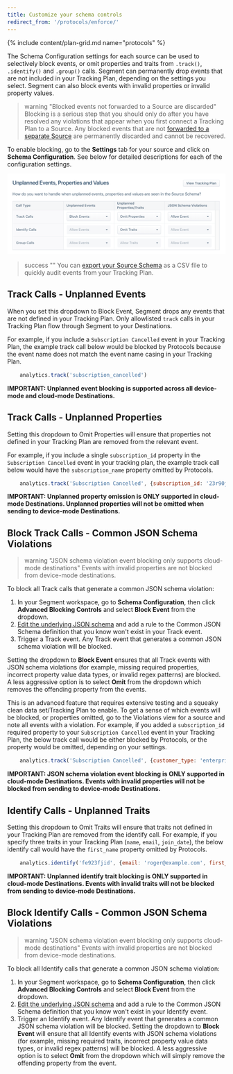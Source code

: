 ```yaml
---
title: Customize your schema controls
redirect_from: '/protocols/enforce/'
---
```


{% include content/plan-grid.md name="protocols" %}

The Schema Configuration settings for each source can be used to selectively block events, or omit properties and traits from `.track()`, `.identify()` and `.group()` calls. Segment can permanently drop events that are not included in your Tracking Plan, depending on the settings you select. Segment can also block events with invalid properties or invalid property values.

> warning "Blocked events not forwarded to a Source are discarded"
> Blocking is a serious step that you should only do after you have resolved any violations that appear when you first connect a Tracking Plan to a Source. Any blocked events that are not [forwarded to a separate Source](/docs/protocols/enforce/forward-blocked-events) are permanently discarded and cannot be recovered.

To enable blocking, go to the **Settings** tab for your source and click on **Schema Configuration**. See below for detailed descriptions for each of the configuration settings.

![A screenshot showing the Unplanned Events, Properties and Values table on the Schema Configuration settings page.](../images/event_blocking.png)

> success ""
> You can [export your Source Schema](/docs/connections/destination-data-control/#export-your-source-schema) as a CSV file to quickly audit events from your Tracking Plan.

## Track Calls - Unplanned Events
When you set this dropdown to Block Event, Segment drops any events that are not defined in your Tracking Plan. Only allowlisted `track` calls in your Tracking Plan flow through Segment to your Destinations.

For example, if you include a `Subscription Cancelled` event in your Tracking Plan, the example track call below would be blocked by Protocols because the event name does not match the event name casing in your Tracking Plan.

```js
    analytics.track('subscription_cancelled')
```

**IMPORTANT: Unplanned event blocking is supported across all device-mode and cloud-mode Destinations.**

## Track Calls - Unplanned Properties

Setting this dropdown to Omit Properties will ensure that properties not defined in your Tracking Plan are removed from the relevant event.

For example, if you include a single `subscription_id` property in the `Subscription Cancelled` event in your tracking plan, the example track call below would have the `subscription_name` property omitted by Protocols.

```js
    analytics.track('Subscription Cancelled', {subscription_id: '23r90jfs9ej', subscription_name: 'premium'})
```

**IMPORTANT: Unplanned property omission is ONLY supported in cloud-mode Destinations. Unplanned properties will not be omitted when sending to device-mode Destinations.**

## Block Track Calls - Common JSON Schema Violations

> warning "JSON schema violation event blocking only supports cloud-mode destinations"
> Events with invalid properties are not blocked from device-mode destinations.

To block all Track calls that generate a common JSON schema violation:
1. In your Segment workspace, go to **Schema Configuration**, then click **Advanced Blocking Controls** and select **Block Event** from the dropdown. 
2. [Edit the underlying JSON schema](/docs/protocols/tracking-plan/create/#edit-underlying-json-schema) and add a rule to the Common JSON Schema definition that you know won't exist in your Track event.
3. Trigger a Track event. Any Track event that generates a common JSON schema violation will be blocked.
 
Setting the dropdown to **Block Event** ensures that all Track events with JSON schema violations (for example, missing required properties, incorrect property value data types, or invalid regex patterns) are blocked. A less aggressive option is to select **Omit** from the dropdown which removes the offending property from the events.

This is an advanced feature that requires extensive testing and a squeaky clean data set/Tracking Plan to enable. To get a sense of which events will be blocked, or properties omitted, go to the Violations view for a source and note all events with a violation. For example, if you added a `subscription_id` required property to your `Subscription Cancelled` event in your Tracking Plan, the below track call would be either blocked by Protocols, or the property would be omitted, depending on your settings.

```js
    analytics.track('Subscription Cancelled', {customer_type: 'enterprise'})
```

**IMPORTANT: JSON schema violation event blocking is ONLY supported in cloud-mode Destinations. Events with invalid properties will not be blocked from sending to device-mode Destinations.**

## Identify Calls - Unplanned Traits
Setting this dropdown to Omit Traits will ensure that traits not defined in your Tracking Plan are removed from the identify call. For example, if you specify three traits in your Tracking Plan (`name`, `email`, `join_date`), the below identify call would have the `first_name` property omitted by Protocols.

```js
    analytics.identify('fe923fjid', {email: 'roger@example.com', first_name: 'Roger'})
```

**IMPORTANT: Unplanned identify trait blocking is ONLY supported in cloud-mode Destinations. Events with invalid traits will not be blocked from sending to device-mode Destinations.**

## Block Identify Calls - Common JSON Schema Violations

> warning "JSON schema violation event blocking only supports cloud-mode destinations"
> Events with invalid properties are not blocked from device-mode destinations.

To block all Identify calls that generate a common JSON schema violation:
1. In your Segment workspace, go to **Schema Configuration**, then click **Advanced Blocking Controls** and select **Block Event** from the dropdown. 
2. [Edit the underlying JSON schema](/docs/protocols/tracking-plan/create/#edit-underlying-json-schema) and add a rule to the Common JSON Schema definition that you know won't exist in your Identify event.
3. Trigger an Identify event. Any Identify event that generates a common JSON schema violation will be blocked. 
Setting the dropdown to **Block Event** will ensure that all Identify events with JSON schema violations (for example, missing required traits, incorrect property value data types, or invalid regex patterns) will be blocked. A less aggressive option is to select **Omit** from the dropdown which will simply remove the offending property from the event.
